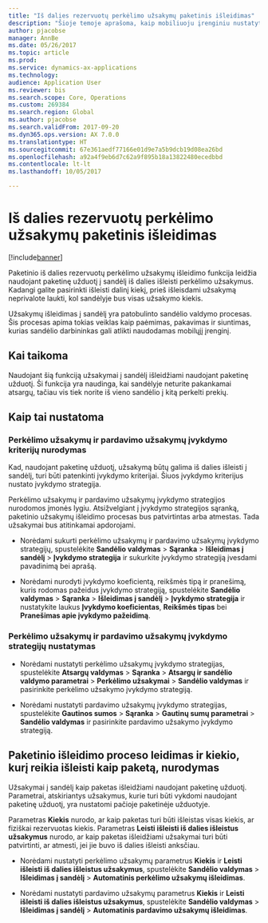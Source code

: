 ```yaml
---
title: "Iš dalies rezervuotų perkėlimo užsakymų paketinis išleidimas"
description: "Šioje temoje aprašoma, kaip mobiliuoju įrenginiu nustatyti ir taikyti paketinį iš dalies rezervuotų perkėlimo užsakymų išleidimą."
author: pjacobse
manager: AnnBe
ms.date: 05/26/2017
ms.topic: article
ms.prod: 
ms.service: dynamics-ax-applications
ms.technology: 
audience: Application User
ms.reviewer: bis
ms.search.scope: Core, Operations
ms.custom: 269384
ms.search.region: Global
ms.author: pjacobse
ms.search.validFrom: 2017-09-20
ms.dyn365.ops.version: AX 7.0.0
ms.translationtype: HT
ms.sourcegitcommit: 67e361aedf77166e01d9e7a5b9dcb19d08ea26bd
ms.openlocfilehash: a92a4f9eb6d7c62a9f895b18a13822480ecedbbd
ms.contentlocale: lt-lt
ms.lasthandoff: 10/05/2017

---
```


# <a name="batch-release-of-partially-reserved-transfer-orders"></a>Iš dalies rezervuotų perkėlimo užsakymų paketinis išleidimas

[!include[banner](../includes/banner.md)]

Paketinio iš dalies rezervuotų perkėlimo užsakymų išleidimo funkcija leidžia naudojant paketinę užduotį į sandėlį iš dalies išleisti perkėlimo užsakymus.
Kadangi galite pasirinkti išleisti dalinį kiekį, prieš išleisdami užsakymą neprivalote laukti, kol sandėlyje bus visas užsakymo kiekis.

Užsakymų išleidimas į sandėlį yra patobulinto sandėlio valdymo procesas. Šis procesas apima tokias veiklas kaip paėmimas, pakavimas ir siuntimas, kurias sandėlio darbininkas gali atlikti naudodamas mobilųjį įrenginį.

## <a name="where-it-applies"></a>Kai taikoma

Naudojant šią funkciją užsakymai į sandėlį išleidžiami naudojant paketinę užduotį. Ši funkcija yra naudinga, kai sandėlyje neturite pakankamai atsargų, tačiau vis tiek norite iš vieno sandėlio į kitą perkelti prekių.

## <a name="how-it-is-set-up"></a>Kaip tai nustatoma

### <a name="specify-fulfillment-criteria-for-transfer-orders-and-sales-orders"></a>Perkėlimo užsakymų ir pardavimo užsakymų įvykdymo kriterijų nurodymas

Kad, naudojant paketinę užduotį, užsakymą būtų galima iš dalies išleisti į sandėlį, turi būti patenkinti įvykdymo kriterijai. Šiuos įvykdymo kriterijus nustato įvykdymo strategija.

Perkėlimo užsakymų ir pardavimo užsakymų įvykdymo strategijos nurodomos įmonės lygiu. Atsižvelgiant į įvykdymo strategijos sąranką, paketinio užsakymų išleidimo procesas bus patvirtintas arba atmestas. Tada užsakymai bus atitinkamai apdorojami.

-   Norėdami sukurti perkėlimo užsakymų ir pardavimo užsakymų įvykdymo strategijų, spustelėkite **Sandėlio valdymas** \> **Sąranka** \> **Išleidimas į sandėlį** \> **Įvykdymo strategija** ir sukurkite įvykdymo strategiją įvesdami pavadinimą bei aprašą.

-   Norėdami nurodyti įvykdymo koeficientą, reikšmės tipą ir pranešimą, kuris rodomas pažeidus įvykdymo strategiją, spustelėkite **Sandėlio valdymas** \> **Sąranka** \> **Išleidimas į sandėlį** \> **Įvykdymo strategija** ir nustatykite laukus **Įvykdymo koeficientas**, **Reikšmės tipas** bei **Pranešimas apie įvykdymo pažeidimą**.

### <a name="set-the-fulfillment-policies-for-transfer-orders-and-sales-orders"></a>Perkėlimo užsakymų ir pardavimo užsakymų įvykdymo strategijų nustatymas

-   Norėdami nustatyti perkėlimo užsakymų įvykdymo strategijas, spustelėkite **Atsargų valdymas** \> **Sąranka** \> **Atsargų ir sandėlio valdymo parametrai** \> **Perkėlimo užsakymai** \> **Sandėlio valdymas** ir pasirinkite perkėlimo užsakymo įvykdymo strategiją.

-   Norėdami nustatyti pardavimo užsakymų įvykdymo strategijas, spustelėkite **Gautinos sumos** \> **Sąranka** \> **Gautinų sumų parametrai** \> **Sandėlio valdymas** ir pasirinkite pardavimo užsakymo įvykdymo strategiją.

## <a name="allow-release-in-a-batch-and-specify-the-quantity-that-should-be-release-in-a-batch"></a>Paketinio išleidimo proceso leidimas ir kiekio, kurį reikia išleisti kaip paketą, nurodymas

Užsakymai į sandėlį kaip paketas išleidžiami naudojant paketinę užduotį. Parametrai, atskiriantys užsakymus, kurie turi būti vykdomi naudojant paketinę užduotį, yra nustatomi pačioje paketinėje užduotyje.

Parametras **Kiekis** nurodo, ar kaip paketas turi būti išleistas visas kiekis, ar fiziškai rezervuotas kiekis. Parametras **Leisti išleisti iš dalies išleistus užsakymus** nurodo, ar kaip paketas išleidžiami užsakymai turi būti patvirtinti, ar atmesti, jei jie buvo iš dalies išleisti anksčiau.

-   Norėdami nustatyti perkėlimo užsakymų parametrus **Kiekis** ir **Leisti išleisti iš dalies išleistus užsakymus**, spustelėkite **Sandėlio valdymas** \> **Išleidimas į sandėlį** \> **Automatinis perkėlimo užsakymų išleidimas**.

-   Norėdami nustatyti pardavimo užsakymų parametrus **Kiekis** ir **Leisti išleisti iš dalies išleistus užsakymus**, spustelėkite **Sandėlio valdymas** \> **Išleidimas į sandėlį** \> **Automatinis pardavimo užsakymų išleidimas**.

